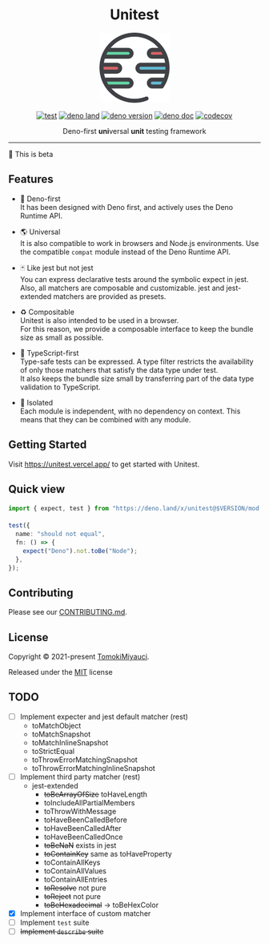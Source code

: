 <div align="center">
  <h1>Unitest</h1>

<img width="140px" hight="140px" src="./_docs/public/logo.svg" />

[![test](https://github.com/TomokiMiyauci/unitest/actions/workflows/test.yaml/badge.svg?branch=beta)](https://github.com/TomokiMiyauci/unitest/actions/workflows/test.yaml)
[![deno land](http://img.shields.io/badge/available%20on-deno.land/x-lightgrey.svg?logo=deno&labelColor=black)](https://deno.land/x/unitest)
[![deno version](https://img.shields.io/badge/deno-^1.14.0-lightgrey?logo=deno)](https://github.com/denoland/deno)
[![deno doc](https://doc.deno.land/badge.svg)](https://doc.deno.land/https/deno.land/x/unitest/mod.ts)
[![codecov](https://codecov.io/gh/TomokiMiyauci/unitest/branch/main/graph/badge.svg?token=nQZ8Nnx3KH)](https://codecov.io/gh/TomokiMiyauci/unitest)

Deno-first **uni**versal **unit** testing framework

</div>

---

:construction: This is beta

## Features

- 🦕 Deno-first\
  It has been designed with Deno first, and actively uses the Deno Runtime API.

- 🌎 Universal\
  It is also compatible to work in browsers and Node.js environments. Use the
  compatible `compat` module instead of the Deno Runtime API.

- 🃏 Like jest but not jest\
  You can express declarative tests around the symbolic expect in jest. Also,
  all matchers are composable and customizable. jest and jest-extended matchers
  are provided as presets.

- ♻️ Compositable\
  Unitest is also intended to be used in a browser.\
  For this reason, we provide a composable interface to keep the bundle size as
  small as possible.

- 📄 TypeScript-first\
  Type-safe tests can be expressed. A type filter restricts the availability of
  only those matchers that satisfy the data type under test.\
  It also keeps the bundle size small by transferring part of the data type
  validation to TypeScript.

- 🐺 Isolated\
  Each module is independent, with no dependency on context. This means that
  they can be combined with any module.

## Getting Started

Visit <https://unitest.vercel.app/> to get started with Unitest.

## Quick view

```ts
import { expect, test } from "https://deno.land/x/unitest@$VERSION/mod.ts";

test({
  name: "should not equal",
  fn: () => {
    expect("Deno").not.toBe("Node");
  },
});
```

## Contributing

Please see our [CONTRIBUTING.md](./CONTRIBUTING.MD).

## License

Copyright © 2021-present [TomokiMiyauci](https://github.com/TomokiMiyauci).

Released under the [MIT](./LICENSE) license

## TODO

- [ ] Implement expecter and jest default matcher (rest)
  - toMatchObject
  - toMatchSnapshot
  - toMatchInlineSnapshot
  - toStrictEqual
  - toThrowErrorMatchingSnapshot
  - toThrowErrorMatchingInlineSnapshot
- [ ] Implement third party matcher (rest)
  - jest-extended
    - ~~toBeArrayOfSize~~ toHaveLength
    - toIncludeAllPartialMembers
    - toThrowWithMessage
    - toHaveBeenCalledBefore
    - toHaveBeenCalledAfter
    - toHaveBeenCalledOnce
    - ~~toBeNaN~~ exists in jest
    - ~~toContainKey~~ same as toHaveProperty
    - toContainAllKeys
    - toContainAllValues
    - toContainAllEntries
    - ~~toResolve~~ not pure
    - ~~toReject~~ not pure
    - ~~toBeHexadecimal~~ -> toBeHexColor
- [x] Implement interface of custom matcher
- [ ] Implement `test` suite
- [ ] ~~Implement `describe` suite~~
